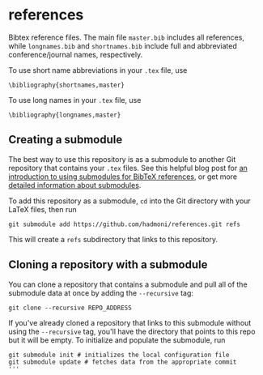# references
Bibtex reference files. The main file ``master.bib`` includes all references, while ``longnames.bib`` and ``shortnames.bib`` include full and abbreviated conference/journal names, respectively.

To use short name abbreviations in your `.tex` file, use
```
\bibliography{shortnames,master}
```

To use long names in your `.tex` file, use
```
\bibliography{longnames,master}
```

## Creating a submodule
The best way to use this repository is as a submodule to another Git repository that contains your `.tex` files. See this helpful blog post for [an introduction to using submodules for BibTeX references](http://andrius.velykis.lt/2012/06/master-bibtex-file-git-submodules/), or get more [detailed information about submodules](https://git-scm.com/book/en/v2/Git-Tools-Submodules). 

To add this repository as a submodule, `cd` into the Git directory with your LaTeX files, then run
```
git submodule add https://github.com/hadmoni/references.git refs
```
This will create a `refs` subdirectory that links to this repository.

## Cloning a repository with a submodule
You can clone a repository that contains a submodule and pull all of the submodule data at once by adding the `--recursive` tag:
```
git clone --recursive REPO_ADDRESS
```

If you've already cloned a repository that links to this submodule without using the `--recursive` tag, you'll have the directory that points to this repo but it will be empty. To initialize and populate the submodule, run
```
git submodule init # initializes the local configuration file
git submodule update # fetches data from the appropriate commit
'''
